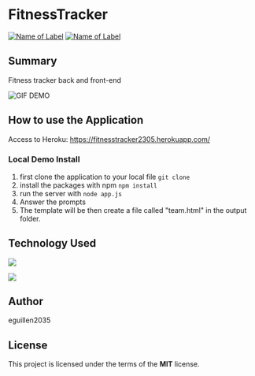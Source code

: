 # FitnessTracker
 
[![Name of Label](https://img.shields.io/badge/Javascript-JS-blue.svg)](https://www.w3schools.com/Js/)
[![Name of Label](https://img.shields.io/badge/Node.js-Node-green.svg)](https://nodejs.org/en/)


## Summary

Fitness tracker back and front-end


![GIF DEMO](README-DEMO.gif)

## How to use the Application

Access to Heroku:
https://fitnesstracker2305.herokuapp.com/


### Local Demo Install
1. first clone the application to your local file
`git clone`
2. install the packages with npm `npm install`
3. run the server with `node app.js`
4. Answer the prompts
5. The template will be then create a file called "team.html" in the output folder. 

## Technology Used
 ![](http://williamavasquez.herokuapp.com/img/js.png)
 
 ![](http://williamavasquez.herokuapp.com/img/node.png)
 

## Author
eguillen2035

## License
This project is licensed under the terms of the **MIT** license.

